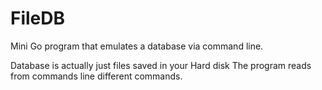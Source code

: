 FileDB
======

Mini Go program that emulates a database via command line.

Database is actually just files saved in your Hard disk
The program reads from commands line different commands.

